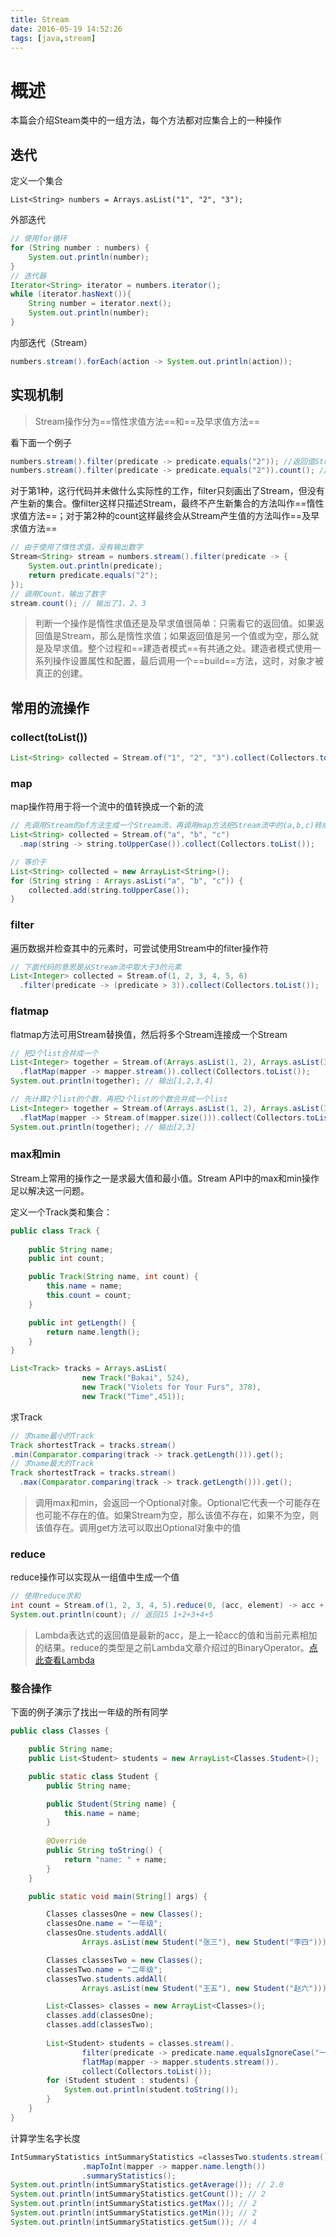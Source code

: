 ```yaml
---
title: Stream
date: 2016-05-19 14:52:26
tags: [java,stream]
---
```


# 概述

本篇会介绍Steam类中的一组方法，每个方法都对应集合上的一种操作

## 迭代

定义一个集合

```
List<String> numbers = Arrays.asList("1", "2", "3");
```

外部迭代

```java
// 使用for循环
for (String number : numbers) {
    System.out.println(number);
}
// 迭代器
Iterator<String> iterator = numbers.iterator();
while (iterator.hasNext()){
    String number = iterator.next();
    System.out.println(number);
}
```

内部迭代（Stream）

```java
numbers.stream().forEach(action -> System.out.println(action));
```

<!-- More -->

## 实现机制

> Stream操作分为==惰性求值方法==和==及早求值方法==

看下面一个例子

```java
numbers.stream().filter(predicate -> predicate.equals("2")); //返回值Stream<String>
numbers.stream().filter(predicate -> predicate.equals("2")).count(); //返回值int
```

对于第1种，这行代码并未做什么实际性的工作，filter只刻画出了Stream，但没有产生新的集合。像filter这样只描述Stream，最终不产生新集合的方法叫作==惰性求值方法==；对于第2种的count这样最终会从Stream产生值的方法叫作==及早求值方法==

```java
// 由于使用了惰性求值，没有输出数字
Stream<String> stream = numbers.stream().filter(predicate -> {
    System.out.println(predicate);
    return predicate.equals("2");
});
// 调用Count，输出了数字
stream.count(); // 输出了1、2、3
```

> 判断一个操作是惰性求值还是及早求值很简单：只需看它的返回值。如果返回值是Stream，那么是惰性求值；如果返回值是另一个值或为空，那么就是及早求值。整个过程和==建造者模式==有共通之处。建造者模式使用一系列操作设置属性和配置，最后调用一个==build==方法，这时，对象才被真正的创建。

## 常用的流操作

### collect(toList())

```java
List<String> collected = Stream.of("1", "2", "3").collect(Collectors.toList());
```

### map

map操作符用于将一个流中的值转换成一个新的流

```java
// 先调用Stream的of方法生成一个Stream流，再调用map方法把Stream流中的(a,b,c)转成大写
List<String> collected = Stream.of("a", "b", "c")
  .map(string -> string.toUpperCase()).collect(Collectors.toList());

// 等价于
List<String> collected = new ArrayList<String>();
for (String string : Arrays.asList("a", "b", "c")) {
    collected.add(string.toUpperCase());
}
```

### filter

遍历数据并检查其中的元素时，可尝试使用Stream中的filter操作符

```java
// 下面代码的意思是从Stream流中取大于3的元素
List<Integer> collected = Stream.of(1, 2, 3, 4, 5, 6)
  .filter(predicate -> (predicate > 3)).collect(Collectors.toList());
```

### flatmap

flatmap方法可用Stream替换值，然后将多个Stream连接成一个Stream

```java
// 把2个list合并成一个
List<Integer> together = Stream.of(Arrays.asList(1, 2), Arrays.asList(3, 4))
  .flatMap(mapper -> mapper.stream()).collect(Collectors.toList());
System.out.println(together); // 输出[1,2,3,4]

// 先计算2个list的个数，再把2个list的个数合并成一个list
List<Integer> together = Stream.of(Arrays.asList(1, 2), Arrays.asList(3, 4, 5))
  .flatMap(mapper -> Stream.of(mapper.size())).collect(Collectors.toList());
System.out.println(together); // 输出[2,3]
```

### max和min

Stream上常用的操作之一是求最大值和最小值。Stream API中的max和min操作足以解决这一问题。

定义一个Track类和集合：

```java
public class Track {
  
	public String name;
	public int count;

	public Track(String name, int count) {
		this.name = name;
		this.count = count;
	}

	public int getLength() {
		return name.length();
	}
}
```

```java
List<Track> tracks = Arrays.asList(
				new Track("Bakai", 524), 
				new Track("Violets for Your Furs", 378),
				new Track("Time",451));
```

求Track

```java
// 求name最小的Track
Track shortestTrack = tracks.stream()
.min(Comparator.comparing(track -> track.getLength())).get();
// 求name最大的Track
Track shortestTrack = tracks.stream()
  .max(Comparator.comparing(track -> track.getLength())).get();
```

> 调用max和min，会返回一个Optional对象。Optional它代表一个可能存在也可能不存在的值。如果Stream为空，那么该值不存在，如果不为空，则该值存在。调用get方法可以取出Optional对象中的值

### reduce

reduce操作可以实现从一组值中生成一个值

```java
// 使用reduce求和
int count = Stream.of(1, 2, 3, 4, 5).reduce(0, (acc, element) -> acc + element);
System.out.println(count); // 返回15 1+2+3+4+5
```

> Lambda表达式的返回值是最新的acc，是上一轮acc的值和当前元素相加的结果。reduce的类型是之前Lambda文章介绍过的BinaryOperator。[点此查看Lambda](http://yzbzz.github.io/2016/05/19/java8-lambda/)

### 整合操作

下面的例子演示了找出一年级的所有同学

```java
public class Classes {

	public String name;
	public List<Student> students = new ArrayList<Classes.Student>();

	public static class Student {
		public String name;

		public Student(String name) {
			this.name = name;
		}
		
		@Override
		public String toString() {
			return "name: " + name;
		}
	}

	public static void main(String[] args) {

		Classes classesOne = new Classes();
		classesOne.name = "一年级";
		classesOne.students.addAll(
				Arrays.asList(new Student("张三"), new Student("李四")));

		Classes classesTwo = new Classes();
		classesTwo.name = "二年级";
		classesTwo.students.addAll(
				Arrays.asList(new Student("王五"), new Student("赵六")));

		List<Classes> classes = new ArrayList<Classes>();
		classes.add(classesOne);
		classes.add(classesTwo);
		
		List<Student> students = classes.stream().
				filter(predicate -> predicate.name.equalsIgnoreCase("一年级")).
				flatMap(mapper -> mapper.students.stream()).
				collect(Collectors.toList());
		for (Student student : students) {
			System.out.println(student.toString());
		}
	}
}
```

计算学生名字长度

```java
IntSummaryStatistics intSummaryStatistics =classesTwo.students.stream()
				.mapToInt(mapper -> mapper.name.length())
				.summaryStatistics();
System.out.println(intSummaryStatistics.getAverage()); // 2.0
System.out.println(intSummaryStatistics.getCount()); // 2
System.out.println(intSummaryStatistics.getMax()); // 2
System.out.println(intSummaryStatistics.getMin()); // 2
System.out.println(intSummaryStatistics.getSum()); // 4
```

